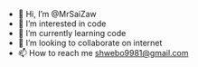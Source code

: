 - 👋 Hi, I’m @MrSaiZaw
- 👀 I’m interested in code
- 🌱 I’m currently learning code
- 💞️ I’m looking to collaborate on internet
- 📫 How to reach me shwebo9981@gmail.com

<!Hello,
MrSaiZaw/MrSaiZaw is a handsome boy. ✨ special computing to web ✨ repository because its `README.md` (this file) appears on your GitHub profile.
You can click the Preview link to take a look at your changes.
"What you want".>
